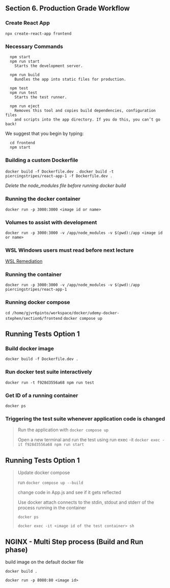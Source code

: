 ## Section 6. Production Grade Workflow


### Create React App
`npx create-react-app frontend`

### Necessary Commands

```
  npm start
  npm run start
    Starts the development server.

  npm run build
    Bundles the app into static files for production.

  npm test
  npm run test
    Starts the test runner.

  npm run eject
    Removes this tool and copies build dependencies, configuration files
    and scripts into the app directory. If you do this, you can’t go back!
```

We suggest that you begin by typing:
```
  cd frontend
  npm start
```

### Building a custom Dockerfile
`docker build -f Dockerfile.dev .`
`docker build -t piercingstripes/react-app-1 -f Dockerfile.dev .`

*Delete the node_modules file before running docker build*

### Running the docker container
`docker run -p 3000:3000 <image id or name>`

### Volumes to assist with development
`docker run -p 3000:3000 -v /app/node_modules -v $(pwd):/app <image id or name>`

### WSL Windows users must read before next lecture
[WSL Remediation](https://www.udemy.com/course/docker-and-kubernetes-the-complete-guide/learn/lecture/18799500#overview)

### Running the container
`docker run -p 3000:3000 -v /app/node_modules -v $(pwd):/app piercingstripes/react-app-1`

### Running docker compose
`cd /home/gjvr6pinto/workspace/docker/udemy-docker-stephen/section6/frontend`
`docker compose up`


## Running Tests Option 1

### Build docker image
`docker build -f Dockerfile.dev .`


### Run docker test suite interactively
`docker run -t f928d3556a68 npm run test`

### Get ID of a running container
`docker ps`

### Triggering the test suite whenever application code is changed
> Run the application with `docker compose up`
>
> Open a new terminal and run the test using run exec -it `docker exec -it f928d3556a68 npm run start`


## Running Tests Option 1

> Update docker compose
>
> run `docker compose up --build`
>
> change code in App.js and see if it gets reflected
> 
> Use docker attach connects to the stdin, stdout and stderr of the process running in the container
>
> `docker ps`
>
> `docker exec -it <image id of the test container> sh`
>

## NGINX - Multi Step process (Build and Run phase)

build image on the default docker file

`docker build .`

`docker run -p 8080:80 <image id>`

















